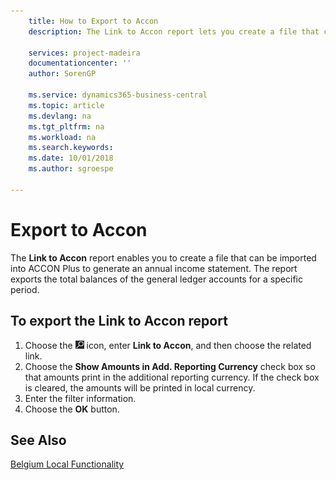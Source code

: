 ```yaml
---
    title: How to Export to Accon
    description: The Link to Accon report lets you create a file that can be imported into ACCON Plus to generate an annual income statement.

    services: project-madeira 
    documentationcenter: ''
    author: SorenGP

    ms.service: dynamics365-business-central
    ms.topic: article
    ms.devlang: na
    ms.tgt_pltfrm: na
    ms.workload: na
    ms.search.keywords:
    ms.date: 10/01/2018
    ms.author: sgroespe

---
```

# Export to Accon
The **Link to Accon** report enables you to create a file that can be imported into ACCON Plus to generate an annual income statement. The report exports the total balances of the general ledger accounts for a specific period.  

## To export the Link to Accon report  
1.  Choose the ![Search for Page or Report](../../media/ui-search/search_small.png "Search for Page or Report icon") icon, enter **Link to Accon**, and then choose the related link.  
2.  Choose the **Show Amounts in Add. Reporting Currency** check box so that amounts print in the additional reporting currency. If the check box is cleared, the amounts will be printed in local currency.  
3.  Enter the filter information.  
4.  Choose the **OK** button.  

## See Also  
 [Belgium Local Functionality](belgium-local-functionality.md)
